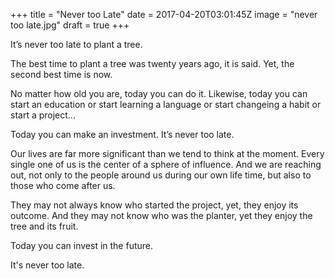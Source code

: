+++
title = "Never too Late"
date = 2017-04-20T03:01:45Z
image = "never too late.jpg"
draft = true
+++

It’s never too late to plant a tree.

The best time to plant a tree was twenty years ago, it is said.
Yet, the second best time is now. 

No matter how old you are, today you can do it. Likewise, today you can start an education or start learning a language or start changeing a habit or start a project...

Today you can make an investment. It’s never too late.

Our lives are far more significant than we tend to think at the moment. Every single one of us is the center of a sphere of influence. And we are reaching out, not only to the people around us during our own life time, but also to those who come after us.

They may not always know who started the project, yet, they enjoy its outcome. And they may not know who was the planter, yet they enjoy the tree and its fruit. 

Today you can invest in the future.

It's never too late.

